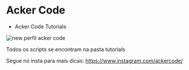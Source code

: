 # Acker Code

- Acker Code Tutorials

![new perfil acker code](https://user-images.githubusercontent.com/48387196/157776870-b3007fce-5af2-4648-8c45-be55a5d9e07d.png)

Todos os scripts se encontram na pasta tutorials 

Segue no insta para mais dicas: https://www.instagram.com/ackercode/
